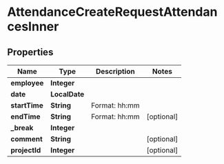 

# AttendanceCreateRequestAttendancesInner


## Properties

| Name | Type | Description | Notes |
|------------ | ------------- | ------------- | -------------|
|**employee** | **Integer** |  |  |
|**date** | **LocalDate** |  |  |
|**startTime** | **String** | Format: hh:mm |  |
|**endTime** | **String** | Format: hh:mm |  [optional] |
|**_break** | **Integer** |  |  |
|**comment** | **String** |  |  [optional] |
|**projectId** | **Integer** |  |  [optional] |



